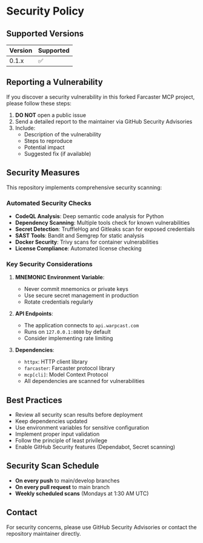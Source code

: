 # Security Policy

## Supported Versions

| Version | Supported          |
| ------- | ------------------ |
| 0.1.x   | :white_check_mark: |

## Reporting a Vulnerability

If you discover a security vulnerability in this forked Farcaster MCP project, please follow these steps:

1. **DO NOT** open a public issue
2. Send a detailed report to the maintainer via GitHub Security Advisories
3. Include:
   - Description of the vulnerability
   - Steps to reproduce
   - Potential impact
   - Suggested fix (if available)

## Security Measures

This repository implements comprehensive security scanning:

### Automated Security Checks
- **CodeQL Analysis**: Deep semantic code analysis for Python
- **Dependency Scanning**: Multiple tools check for known vulnerabilities
- **Secret Detection**: TruffleHog and Gitleaks scan for exposed credentials
- **SAST Tools**: Bandit and Semgrep for static analysis
- **Docker Security**: Trivy scans for container vulnerabilities
- **License Compliance**: Automated license checking

### Key Security Considerations

1. **MNEMONIC Environment Variable**: 
   - Never commit mnemonics or private keys
   - Use secure secret management in production
   - Rotate credentials regularly

2. **API Endpoints**:
   - The application connects to `api.warpcast.com`
   - Runs on `127.0.0.1:8080` by default
   - Consider implementing rate limiting

3. **Dependencies**:
   - `httpx`: HTTP client library
   - `farcaster`: Farcaster protocol library
   - `mcp[cli]`: Model Context Protocol
   - All dependencies are scanned for vulnerabilities

## Best Practices

- Review all security scan results before deployment
- Keep dependencies updated
- Use environment variables for sensitive configuration
- Implement proper input validation
- Follow the principle of least privilege
- Enable GitHub Security features (Dependabot, Secret scanning)

## Security Scan Schedule

- **On every push** to main/develop branches
- **On every pull request** to main branch
- **Weekly scheduled scans** (Mondays at 1:30 AM UTC)

## Contact

For security concerns, please use GitHub Security Advisories or contact the repository maintainer directly.